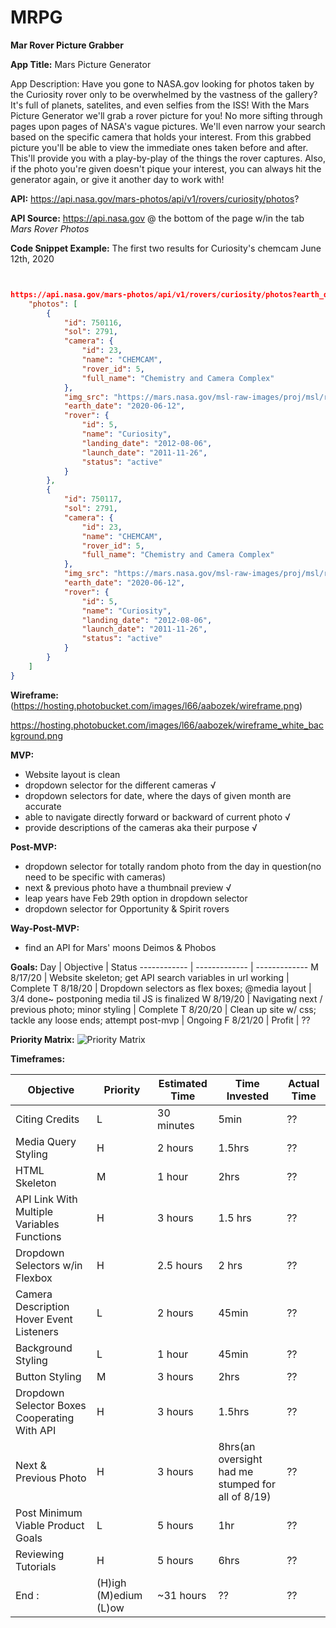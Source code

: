 # MRPG
**Mar Rover Picture Grabber**

**App Title:** Mars Picture Generator

App Description: Have you gone to NASA.gov looking for photos taken by the Curiosity rover only to be overwhelmed by the vastness of the gallery?  It's full of planets, satelites, and even selfies from the ISS!  With the Mars Picture Generator we'll grab a rover picture for you!  No more sifting through pages upon pages of NASA's vague pictures.  We'll even narrow your search based on the specific camera that holds your interest.  From this grabbed picture you'll be able to view the immediate ones taken before and after.  This'll provide you with a play-by-play of the things the rover captures.  Also, if the photo you're given doesn't pique your interest, you can always hit the generator again, or give it another day to work with!

**API:** https://api.nasa.gov/mars-photos/api/v1/rovers/curiosity/photos?

**API Source:** https://api.nasa.gov  @ the bottom of the page w/in the tab *Mars Rover Photos*

**Code Snippet Example:** The first two results for Curiosity's chemcam June 12th, 2020 

``` JSON


https://api.nasa.gov/mars-photos/api/v1/rovers/curiosity/photos?earth_date=2020-6-12&camera=chemcam&api_key=DEMO_KEY {
    "photos": [
        {
            "id": 750116,
            "sol": 2791,
            "camera": {
                "id": 23,
                "name": "CHEMCAM",
                "rover_id": 5,
                "full_name": "Chemistry and Camera Complex"
            },
            "img_src": "https://mars.nasa.gov/msl-raw-images/proj/msl/redops/ods/surface/sol/02791/opgs/edr/ccam/CR0_645265370EDR_F0801398CCAM03790M_.JPG",
            "earth_date": "2020-06-12",
            "rover": {
                "id": 5,
                "name": "Curiosity",
                "landing_date": "2012-08-06",
                "launch_date": "2011-11-26",
                "status": "active"
            }
        },
        {
            "id": 750117,
            "sol": 2791,
            "camera": {
                "id": 23,
                "name": "CHEMCAM",
                "rover_id": 5,
                "full_name": "Chemistry and Camera Complex"
            },
            "img_src": "https://mars.nasa.gov/msl-raw-images/proj/msl/redops/ods/surface/sol/02791/opgs/edr/ccam/CR0_645264368EDR_F0801398CCAM03790M_.JPG",
            "earth_date": "2020-06-12",
            "rover": {
                "id": 5,
                "name": "Curiosity",
                "landing_date": "2012-08-06",
                "launch_date": "2011-11-26",
                "status": "active"
            }
        }
    ]
}
```
**Wireframe:**
(https://hosting.photobucket.com/images/l66/aabozek/wireframe.png)

https://hosting.photobucket.com/images/l66/aabozek/wireframe_white_background.png


**MVP:**

- Website layout is clean
- dropdown selector for the different cameras √
- dropdown selectors for date, where the days of given month are accurate
- able to navigate directly forward or backward of current photo √
- provide descriptions of the cameras aka their purpose √

**Post-MVP:**

- dropdown selector for totally random photo from the day in question(no need to be specific with cameras)
- next & previous photo have a thumbnail preview √
- leap years have Feb 29th option in dropdown selector
- dropdown selector for Opportunity & Spirit rovers

**Way-Post-MVP:**
- find an API for Mars' moons Deimos & Phobos


**Goals:**
Day | Objective | Status
------------ | ------------- | -------------
M 8/17/20 | Website skeleton; get API search variables in url working | Complete
T 8/18/20 | Dropdown selectors as flex boxes; @media layout | 3/4 done~ postponing media til JS is finalized
W 8/19/20 | Navigating next / previous photo; minor styling | Complete
T 8/20/20 | Clean up site w/ css; tackle any loose ends; attempt post-mvp | Ongoing
F 8/21/20 | Profit | ??

**Priority Matrix:**
![Priority Matrix](https://hosting.photobucket.com/images/l66/aabozek/Priority_Matrix.png)

**Timeframes:**

Objective | Priority | Estimated Time | Time Invested | Actual Time
------------ | ------------- | ------------- | ------------- | -------------
Citing Credits | L |30 minutes | 5min | ??
Media Query Styling | H | 2 hours | 1.5hrs | ??
HTML Skeleton | M | 1 hour | 2hrs | ??
API Link With Multiple Variables Functions | H | 3 hours | 1.5 hrs | ??
Dropdown Selectors w/in Flexbox | H | 2.5 hours | 2 hrs | ??
Camera Description Hover Event Listeners | L | 2 hours | 45min | ??
Background Styling | L | 1 hour | 45min | ??
Button Styling | M | 3 hours | 2hrs | ??
Dropdown Selector Boxes Cooperating With API | H | 3 hours | 1.5hrs | ??
Next & Previous Photo | H | 3 hours | 8hrs(an oversight had me stumped for all of 8/19) | ??
Post Minimum Viable Product Goals | L | 5 hours | 1hr | ??
Reviewing Tutorials | H | 5 hours | 6hrs | ??
End : | (H)igh (M)edium (L)ow | ~31 hours | ?? | ??
